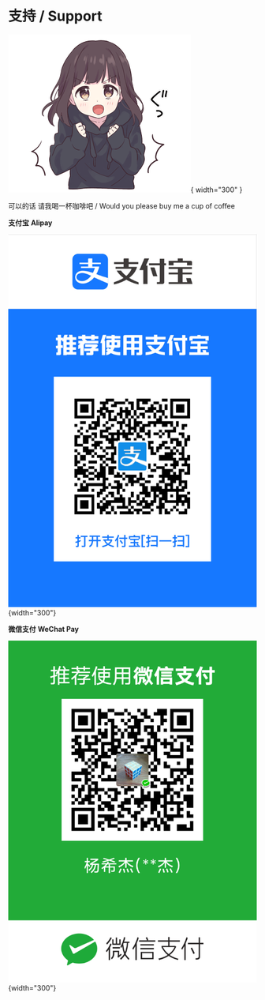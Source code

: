# 支持 / Support

![](./media/頑張ります.png){ width="300" }

可以的话 请我喝一杯咖啡吧 / Would you please buy me a cup of coffee

**支付宝** **Alipay**

![](./media/支付宝二维码.jpg){width="300"}

**微信支付** **WeChat Pay**

![](./media/微信支付二维码.png){width="300"}
